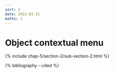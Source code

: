 ```yaml
---
sort: 2
date: 2022-03-31
maths: 1
---
```


# Object contextual menu

{% include chap-5/section-2/sub-section-2.html %}

{% bibliography --cited %}

